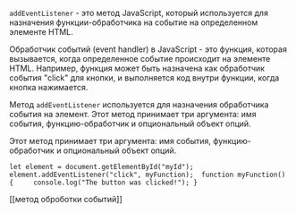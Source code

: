 `addEventListener` - это метод JavaScript, который используется для назначения функции-обработчика на событие на определенном элементе HTML.

Обработчик событий (event handler) в JavaScript - это функция, которая вызывается, когда определенное событие происходит на элементе HTML. Например, функция может быть назначена как обработчик события "click" для кнопки, и выполняется код внутри функции, когда кнопка нажимается.

Метод `addEventListener` используется для назначения обработчика события на элемент. Этот метод принимает три аргумента: имя события, функцию-обработчик и опциональный объект опций.

Этот метод принимает три аргумента: имя события, функцию-обработчик и опциональный объект опций.


`let element = document.getElementById("myId"); element.addEventListener("click", myFunction);  function myFunction() {     console.log("The button was clicked!"); }`


[[метод оброботки событий]]